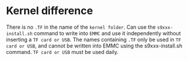 # Kernel difference 

There is no `.TF` in the name of the `kernel folder`. Can use the `s9xxx-install.sh` command to write into `EMMC` and use it independently without inserting a `TF card or USB`. The names containing `.TF` only be used in `TF card or USB`, and cannot be written into EMMC using the s9xxx-install.sh command. `TF card or USB` must be used daily.

